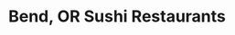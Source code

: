 ---
layout: city
title: Bend, OR Sushi Restaurants
permalink: /oregon/bend/
stateAbbr: OR
stateName: Oregon
cityName: Bend

---